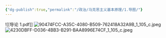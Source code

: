 ```yaml
---
{"dg-publish":true,"permalink":"/政治/马克思主义基本原理/1.导图/"}
---
```



![[导论 1.pdf]]
![90474FCC-A35C-4080-B509-762418A32A9B_1_105_c.jpeg](https://obsidian-tupian.oss-cn-beijing.aliyuncs.com/image/202407050018077.jpeg)
![4230DBFF-D036-4BB3-B291-BAA8996E74CF_1_105_c.jpeg](https://obsidian-tupian.oss-cn-beijing.aliyuncs.com/image/202407050019988.jpeg)
